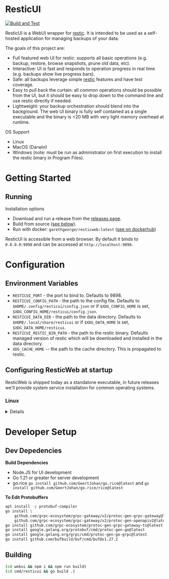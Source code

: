 # ResticUI

[![Build and Test](https://github.com/garethgeorge/resticui/actions/workflows/build-and-test.yml/badge.svg)](https://github.com/garethgeorge/resticui/actions/workflows/build-and-test.yml)

ResticUI is a WebUI wrapper for [restic](https://restic.net/). It is intended to be used as a self-hosted application for managing backups of your data.

The goals of this project are:

 * Full featured web UI for restic: supports all basic operations (e.g. backup, restore, browse snapshots, prune old data, etc).
 * Interactive: UI is fast and responds to operation progress in real time (e.g. backups show live progress bars).
 * Safe: all backups leverage simple [restic](https://restic.net/) features and have test coverage. 
 * Easy to pull back the curtain: all common operations should be possible from the UI, but it should be easy to drop down to the command line and use restic directly if needed.
 * Lightweight: your backup orchestration should blend into the background. The web UI binary is fully self contained as a single executable and the binary is <20 MB with very light memory overhead at runtime.

OS Support

 * Linux 
 * MacOS (Darwin)
 * Windows (note: must be run as administrator on first execution to install the restic binary in Program Files).

# Getting Started 

## Running 

Installation options

 * Download and run a release from the [releases page](https://github.com/garethgeorge/resticui/releases).
 * Build from source ([see below](#building)).
 * Run with docker: `garethgeorge/resticweb:latest` ([see on dockerhub](https://hub.docker.com/repository/docker/garethgeorge/resticweb/))

ResticUI is accessible from a web browser. By default it binds to `0.0.0.0:9898` and can be accessed at `http://localhost:9898`. 


# Configuration

## Environment Variables

 * `RESTICUI_PORT` - the port to bind to. Defaults to 9898.
 * `RESTICUI_CONFIG_PATH` - the path to the config file. Defaults to `$HOME/.config/resticui/config.json` or if `$XDG_CONFIG_HOME` is set, `$XDG_CONFIG_HOME/resticui/config.json`.
 * `RESTICUI_DATA_DIR` - the path to the data directory. Defaults to `$HOME/.local/share/resticui` or if `$XDG_DATA_HOME` is set, `$XDG_DATA_HOME/resticui`.
 * `RESTICUI_RESTIC_BIN_PATH` - the path to the restic binary. Defaults managed version of restic which will be downloaded and installed in the data directory.
 * `XDG_CACHE_HOME` -- the path to the cache directory. This is propagated to restic. 


## Configuring ResticWeb at startup

ResticWeb is shipped today as a standalone executable, in future releases we'll provide system service installation for common operating systems.

### Linux

<details>

#### Cron (Basic)

Move the resticweb binary to `/usr/local/bin`:

```sh
sudo mv resticui /usr/local/bin/resticui
```

Add the following line to your crontab (e.g. `crontab -e`):

```sh
@reboot /usr/local/bin/resticui
```

#### Systemd (Recommended)

Move the resticweb binary to `/usr/local/bin`:

```sh
sudo mv resticui /usr/local/bin/resticui
```

Create a systemd service file at `/etc/systemd/system/resticweb.service` with the following contents:

```ini
[Unit]
Description=ResticWeb
After=network.target

[Service]
Type=simple
User=<your linux user>
Group=<your linux group>
ExecStart=/usr/local/bin/resticweb

[Install]
WantedBy=multi-user.target
```

Then run the following commands to enable and start the service:

```sh
sudo systemctl enable resticweb
sudo systemctl start resticweb
```

Note: you can set the linux user and group to your primary user (e.g. `whoami` when logged in).

</details>

# Developer Setup

## Dev Depedencies

**Build Dependencies**

 * Node.JS for UI development
 * Go 1.21 or greater for server development
 * go.rice `go install github.com/GeertJohan/go.rice@latest` and `go install github.com/GeertJohan/go.rice/rice@latest`

**To Edit Protobuffers**
```sh
apt install -y protobuf-compiler
go install \
    github.com/grpc-ecosystem/grpc-gateway/v2/protoc-gen-grpc-gateway@latest \
    github.com/grpc-ecosystem/grpc-gateway/v2/protoc-gen-openapiv2@latest
go install github.com/grpc-ecosystem/protoc-gen-grpc-gateway-ts@latest
go install google.golang.org/protobuf/cmd/protoc-gen-go@latest
go install google.golang.org/grpc/cmd/protoc-gen-go-grpc@latest
go install github.com/bufbuild/buf/cmd/buf@v1.27.2
```
## Building

```sh
(cd webui && npm i && npm run build)
(cd cmd/resticui && go build .)
```

